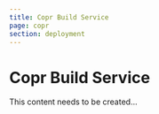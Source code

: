 ```yaml
---
title: Copr Build Service
page: copr
section: deployment
---
```


# Copr Build Service
This content needs to be created...
